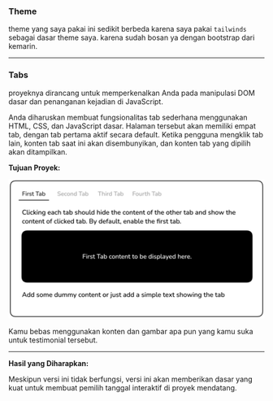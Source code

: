 ### Theme
theme yang saya pakai ini sedikit berbeda karena saya pakai ```tailwinds``` sebagai dasar theme saya. karena sudah bosan ya dengan bootstrap dari kemarin.

---

### Tabs

proyeknya dirancang untuk memperkenalkan Anda pada manipulasi DOM dasar dan penanganan kejadian di JavaScript.

Anda diharuskan membuat fungsionalitas tab sederhana menggunakan HTML, CSS, dan JavaScript dasar. Halaman tersebut akan memiliki empat tab, dengan tab pertama aktif secara default. Ketika pengguna mengklik tab lain, konten tab saat ini akan disembunyikan, dan konten tab yang dipilih akan ditampilkan.

**Tujuan Proyek:**



![testimonial card](image/simple-tabs-8e6gy.png)

Kamu bebas menggunakan konten dan gambar apa pun yang kamu suka untuk testimonial tersebut.

---

**Hasil yang Diharapkan:**

Meskipun versi ini tidak berfungsi, versi ini akan memberikan dasar yang kuat untuk membuat pemilih tanggal interaktif di proyek mendatang.
